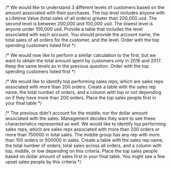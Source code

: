 /* We would like to understand 3 different levels of customers based on the amount associated
with their purchases. The top level includes anyone with a Lifetime Value (total sales of all
orders) greater than 200,000 usd. The second level is between 200,000 and 100,000 usd. The lowest
level is anyone under 100,000 usd. Provide a table that includes the level associated with each
account. You should provide the account name, the total sales of all orders for the customer, and
the level. Order with the top spending customers listed first */



/* We would now like to perform a similar calculation to the first, but we want to obtain the
total amount spent by customers only in 2016 and 2017. Keep the same levels as in the previous
question. Order with the top spending customers listed first */


/* We would like to identify top performing sales reps, which are sales reps associated with more
than 200 orders. Create a table with the sales rep name, the total number of orders, and a column
with top or not depending on if they have more than 200 orders. Place the top sales people first
in your final table */


/* The previous didn't account for the middle, nor the dollar amount associated with the sales.
Management decides they want to see these characteristics represented as well. We would like to
identify top performing sales reps, which are sales reps associated with more than 200 orders or
more than 750000 in total sales. The middle group has any rep with more than 150 orders or 500000
in sales. Create a table with the sales rep name, the total number of orders, total sales across
all orders, and a column with top, middle, or low depending on this criteria. Place the top sales
people based on dollar amount of sales first in your final table. You might see a few upset sales
people by this criteria */
